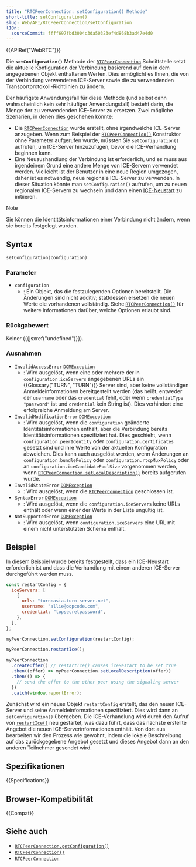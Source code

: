 ```yaml
---
title: "RTCPeerConnection: setConfiguration() Methode"
short-title: setConfiguration()
slug: Web/API/RTCPeerConnection/setConfiguration
l10n:
  sourceCommit: ffff697fbd3004c3da50323ef4d868b3ad47e4d0
---
```


{{APIRef("WebRTC")}}

Die **`setConfiguration()`** Methode der [`RTCPeerConnection`](/de/docs/Web/API/RTCPeerConnection) Schnittstelle setzt die aktuelle Konfiguration der Verbindung basierend auf den in dem angegebenen Objekt enthaltenen Werten.
Dies ermöglicht es Ihnen, die von der Verbindung verwendeten ICE-Server sowie die zu verwendenden Transportprotokoll-Richtlinien zu ändern.

Der häufigste Anwendungsfall für diese Methode (und selbst dann wahrscheinlich kein sehr häufiger Anwendungsfall) besteht darin, die Menge der zu verwendenden ICE-Server zu ersetzen. Zwei mögliche Szenarien, in denen dies geschehen könnte:

- Die [`RTCPeerConnection`](/de/docs/Web/API/RTCPeerConnection) wurde erstellt, ohne irgendwelche ICE-Server anzugeben.
  Wenn zum Beispiel der [`RTCPeerConnection()`](/de/docs/Web/API/RTCPeerConnection/RTCPeerConnection) Konstruktor ohne Parameter aufgerufen wurde, müssten Sie `setConfiguration()` aufrufen, um ICE-Server hinzuzufügen, bevor die ICE-Verhandlung beginnen kann.
- Eine Neuaushandlung der Verbindung ist erforderlich, und es muss aus irgendeinem Grund eine andere Menge von ICE-Servern verwendet werden.
  Vielleicht ist der Benutzer in eine neue Region umgezogen, daher ist es notwendig, neue regionale ICE-Server zu verwenden.
  In dieser Situation könnte man `setConfiguration()` aufrufen, um zu neuen regionalen ICE-Servern zu wechseln und dann einen [ICE-Neustart](/de/docs/Web/API/WebRTC_API/Session_lifetime#ice_restart) zu initiieren.

> [!NOTE]
> Sie können die Identitätsinformationen einer Verbindung nicht ändern, wenn sie bereits festgelegt wurden.

## Syntax

```js-nolint
setConfiguration(configuration)
```

### Parameter

- `configuration`
  - : Ein Objekt, das die festzulegenden Optionen bereitstellt.
    Die Änderungen sind nicht additiv; stattdessen ersetzen die neuen Werte die vorhandenen vollständig.
    Siehe [`RTCPeerConnection()`](/de/docs/Web/API/RTCPeerConnection/RTCPeerConnection#parameters) für weitere Informationen darüber, welche Optionen erlaubt sind.

### Rückgabewert

Keiner ({{jsxref("undefined")}}).

### Ausnahmen

- `InvalidAccessError` [`DOMException`](/de/docs/Web/API/DOMException)
  - : Wird ausgelöst, wenn eine oder mehrere der in `configuration.iceServers` angegebenen URLs ein {{Glossary("TURN", "TURN")}} Server sind, aber keine vollständigen Anmeldeinformationen bereitgestellt werden (das heißt, entweder der `username` oder das `credential` fehlt, oder wenn `credentialType` `"password"` ist und `credential` kein String ist).
    Dies verhindert eine erfolgreiche Anmeldung am Server.
- `InvalidModificationError` [`DOMException`](/de/docs/Web/API/DOMException)
  - : Wird ausgelöst, wenn die `configuration` geänderte Identitätsinformationen enthält, aber die Verbindung bereits Identitätsinformationen spezifiziert hat.
    Dies geschieht, wenn `configuration.peerIdentity` oder `configuration.certificates` gesetzt sind und ihre Werte von der aktuellen Konfiguration abweichen.
    Dies kann auch ausgelöst werden, wenn Änderungen an `configuration.bundlePolicy` oder `configuration.rtcpMuxPolicy` oder an `configuration.iceCandidatePoolSize` vorgenommen werden, wenn [`RTCPeerConnection.setLocalDescription()`](/de/docs/Web/API/RTCPeerConnection/setLocalDescription) bereits aufgerufen wurde.
- `InvalidStateError` [`DOMException`](/de/docs/Web/API/DOMException)
  - : Wird ausgelöst, wenn die [`RTCPeerConnection`](/de/docs/Web/API/RTCPeerConnection) geschlossen ist.
- `SyntaxError` [`DOMException`](/de/docs/Web/API/DOMException)
  - : Wird ausgelöst, wenn die `configuration.iceServers` keine URLs enthält oder wenn einer der Werte in der Liste ungültig ist.
- `NotSupportedError` [`DOMException`](/de/docs/Web/API/DOMException)
  - : Wird ausgelöst, wenn `configuration.iceServers` eine URL mit einem nicht unterstützten Schema enthält.

## Beispiel

In diesem Beispiel wurde bereits festgestellt, dass ein ICE-Neustart erforderlich ist und dass die Verhandlung mit einem anderen ICE-Server durchgeführt werden muss.

```js
const restartConfig = {
  iceServers: [
    {
      urls: "turn:asia.turn-server.net",
      username: "allie@oopcode.com",
      credential: "topsecretpassword",
    },
  ],
};

myPeerConnection.setConfiguration(restartConfig);

myPeerConnection.restartIce();

myPeerConnection
  .createOffer() // restartIce() causes iceRestart to be set true
  .then((offer) => myPeerConnection.setLocalDescription(offer))
  .then(() => {
    // send the offer to the other peer using the signaling server
  })
  .catch(window.reportError);
```

Zunächst wird ein neues Objekt `restartConfig` erstellt, das den neuen ICE-Server und seine Anmeldeinformationen spezifiziert.
Dies wird dann an `setConfiguration()` übergeben.
Die ICE-Verhandlung wird durch den Aufruf von [`restartIce()`](/de/docs/Web/API/RTCPeerConnection/restartIce) neu gestartet, was dazu führt, dass das nächste erstellte Angebot die neuen ICE-Serverinformationen enthält.
Von dort aus bearbeiten wir den Prozess wie gewohnt, indem die lokale Beschreibung auf das zurückgegebene Angebot gesetzt und dieses Angebot dann an den anderen Teilnehmer gesendet wird.

## Spezifikationen

{{Specifications}}

## Browser-Kompatibilität

{{Compat}}

## Siehe auch

- [`RTCPeerConnection.getConfiguration()`](/de/docs/Web/API/RTCPeerConnection/getConfiguration)
- [`RTCPeerConnection()`](/de/docs/Web/API/RTCPeerConnection/RTCPeerConnection)
- [`RTCPeerConnection`](/de/docs/Web/API/RTCPeerConnection)

